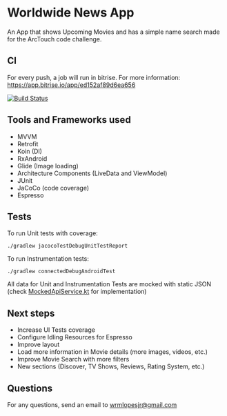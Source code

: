 # Worldwide News App

An App that shows Upcoming Movies and has a simple name search made for the ArcTouch code challenge.

## CI

For every push, a job will run in bitrise. For more information: https://app.bitrise.io/app/ed152af89d6ea656

[![Build Status](https://app.bitrise.io/app/ed152af89d6ea656/status.svg?token=ljB2W50XQsDWMqft6vGhyA)](https://app.bitrise.io/app/ed152af89d6ea656)

## Tools and Frameworks used

- MVVM
- Retrofit
- Koin (DI) 
- RxAndroid
- Glide (Image loading) 
- Architecture Components (LiveData and ViewModel)
- JUnit
- JaCoCo (code coverage)
- Espresso

## Tests

To run Unit tests with coverage:

    ./gradlew jacocoTestDebugUnitTestReport


To run Instrumentation tests:

    ./gradlew connectedDebugAndroidTest
    
All data for Unit and Instrumentation Tests are mocked with static JSON (check [MockedApiService.kt](app/src/testCommon/java/com/arctouch/codechallenge/base/mock/MockedApiService.kt) for implementation)


## Next steps

- Increase UI Tests coverage
- Configure Idling Resources for Espresso
- Improve layout
- Load more information in Movie details (more images, videos, etc.)
- Improve Movie Search with more filters
- New sections (Discover, TV Shows, Reviews, Rating System, etc.)


## Questions

For any questions, send an email to <wrmlopesjr@gmail.com>